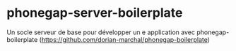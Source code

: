 # phonegap-server-boilerplate
Un socle serveur de base pour développer un e application avec phonegap-boilerplate (https://github.com/dorian-marchal/phonegap-boilerplate)
